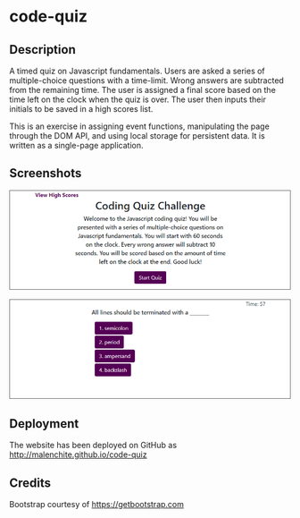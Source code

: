 # code-quiz

## Description
A timed quiz on Javascript fundamentals. Users are asked a series of multiple-choice questions with a time-limit. Wrong answers are subtracted from the remaining time. The user is assigned a final score based on the time left on the clock when the quiz is over. The user then inputs their initials to be saved in a high scores list.

This is an exercise in assigning event functions, manipulating the page through the DOM API, and using local storage for persistent data. It is written as a single-page application.

## Screenshots
![Start page screenshot](assets/images/start-page.png)  

![Question page screenshot](assets/images/question-page.png)

## Deployment
The website has been deployed on GitHub as http://malenchite.github.io/code-quiz

## Credits
Bootstrap courtesy of https://getbootstrap.com
